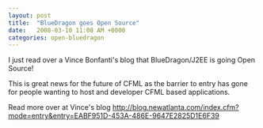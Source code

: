 ```yaml
---
layout: post
title:  "BlueDragon goes Open Source"
date:   2008-03-10 11:08 AM +0000
categories: open-bluedragon
---
```

I just read over a Vince Bonfanti's blog that BlueDragon/J2EE is going Open Source!

This is great news for the future of CFML as the barrier to entry has gone for people wanting to host and developer CFML based applications.

Read more over at Vince's blog <a href="http://blog.newatlanta.com/index.cfm?mode=entry&entry=EABF951D-453A-486E-9647E2825D1E6F39">http://blog.newatlanta.com/index.cfm?mode=entry&entry=EABF951D-453A-486E-9647E2825D1E6F39</a>